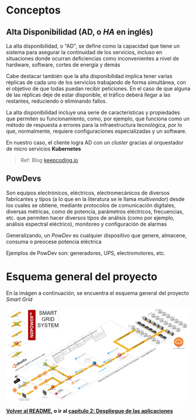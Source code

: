 # Conceptos

## Alta Disponibilidad (AD, o _HA_ en inglés)

La alta disponibilidad, o "AD", se define como la capacidad que tiene un sistema para asegurar la continuidad de los servicios, incluso en situaciones donde ocurran deficiencias como inconvenientes a nivel de hardware, software, cortes de energía y demás

Cabe destacar también que la alta disponibilidad implica tener varias réplicas de cada uno de los servicios trabajando de forma simultánea, con el objetivo de que todas puedan recibir peticiones. En el caso de que alguna de las réplicas deje de estar disponible, el tráfico deberá llegar a las restantes, reduciendo o eliminando fallos.

La alta disponibilidad incluye una serie de características y propiedades que permiten su funcionamiento, como, por ejemplo, que funciona como un método de respuesta a errores para la infraestructura tecnológica, por lo que, normalmente, requiere configuraciones especializadas y un software.

En nuestro caso, el cliente logra AD con un _cluster_ gracias al orquestador de micro servicios **Kubernetes**

> Ref: Blog [keepcoding.io](https://keepcoding.io/blog/que-es-la-alta-disponibilidad-high-avialability/)

## PowDevs

Son equipos electrónicos, eléctricos, electromecánicos de diversos fabricantes y tipos (a lo que en la literatura se le llama _multivendor_) desde los cuales se obtiene, mediante protocolos de comunicación digitales, diversas métricas, como de potencia, parámetros eléctricos, frecuencias, etc. que permiten hacer diversos tipos de análisis (como por ejemplo, análisis espectral eléctrico), monitoreo y configuración de alarmas

Generalizando, un _PowDev_ es cualquier dispositivo que genere, almacene, consuma o preocese potencia eléctrica

Ejemplos de PowDev son: generadores, UPS, electromotores, etc.

# Esquema general del proyecto

En la imágen a continuación, se encuentra el esquema general del proyecto _Smart Grid_

![esquema_general](imgs/cap01_01_smart_grid_system.PNG)

**[Volver al README](/README.md), o ir al [capítulo 2: Despliegue de las aplicaciones](/Cap2_01_DespliegueApps.md)**
